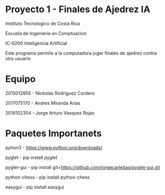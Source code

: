 # Proyecto 1 - Finales de Ajedrez IA

Instituto Tecnologico de Costa Rica

Escuela de Ingenieria en Comptuacion

IC-6200 Inteligencia Artificial

Este programa permite a la computadora jugar finales de ajedrez contra otro usuario

# Equipo

2015012856 - Nickolas Rodriguez Cordero

2017075170 - Andres Miranda Arias

2018102354 - Jorge Arturo Vasquez Rojas

# Paquetes Importanets

pyhon3 - https://www.python.org/downloads/

pyglet - pip install pyglet

pyglet-gui - pip install git+https://github.com/jorgecarleitao/pyglet-gui.git

python-chess - pip install python-chess

easygui - pip install easygui
